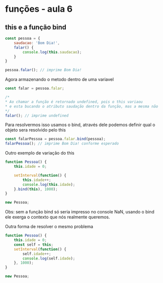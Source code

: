 # funções - aula 6
## this e a função bind

```javascript
const pessoa = {
    saudacao: 'Bom Dia!',
    falar() {
        console.log(this.saudacao);
    }
}

pessoa.falar(); // imprime Bom Dia!
```

Agora armazenando o metodo dentro de uma variavel

```javascript
const falar = pessoa.falar;

/*
* Ao chamar a função é retornado undefined, pois o this variaou
* e esta bucando o atributo saudação dentro da função, mas a mesma não tem
*/
falar(); // imprime undefined
```

Para resolvermos isso usamos o bind, através dele podemos definir qual o objeto sera resolvido pelo this

```javascript
const falarPessoa = pessoa.falar.bind(pessoa);
falarPessoa(); // imprime Bom Dia! conforme esperado
```
Outro exemplo de variação do this 

```javascript
function Pessoa() {
    this.idade = 0;

    setInterval(function() {
        this.idade++;
        console.log(this.idade);
    }.bind(this), 1000); 
}

new Pessoa;
```

Obs: sem a função bind só seria impresso no console NaN, 
usando o bind ele exerga o contexto que nós realmente queremos.

Outra forma de resolver o mesmo problema

```javascript
function Pessoa() {
    this.idade = 0;
    const self = this;
    setInterval(function() {
        self.idade++;
        console.log(self.idade);
    }, 1000); 
}

new Pessoa;
```